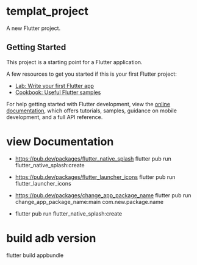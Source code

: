 # templat_project

A new Flutter project.

## Getting Started

This project is a starting point for a Flutter application.

A few resources to get you started if this is your first Flutter project:

- [Lab: Write your first Flutter app](https://docs.flutter.dev/get-started/codelab)
- [Cookbook: Useful Flutter samples](https://docs.flutter.dev/cookbook)

For help getting started with Flutter development, view the
[online documentation](https://docs.flutter.dev/), which offers tutorials,
samples, guidance on mobile development, and a full API reference.

# view Documentation

- https://pub.dev/packages/flutter_native_splash
  flutter pub run flutter_native_splash:create

- https://pub.dev/packages/flutter_launcher_icons
  flutter pub run flutter_launcher_icons

- https://pub.dev/packages/change_app_package_name
  flutter pub run change_app_package_name:main com.new.package.name


- flutter pub run flutter_native_splash:create

# build adb version
flutter build appbundle